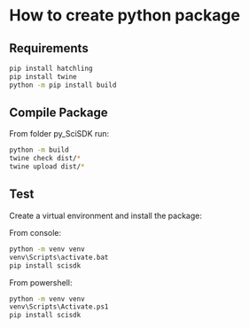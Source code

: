 # How to create python package

## Requirements

```bash
pip install hatchling
pip install twine
python -m pip install build
```

## Compile Package

From folder py_SciSDK run:

```bash
python -m build
twine check dist/*
twine upload dist/*
```

## Test

Create a virtual environment and install the package:

From console:
```bash
python -m venv venv
venv\Scripts\activate.bat
pip install scisdk
```

From powershell:
```bash
python -m venv venv
venv\Scripts\Activate.ps1
pip install scisdk
```